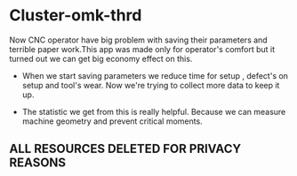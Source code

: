 # Cluster-omk-thrd
Now CNC operator have big problem with saving their parameters and terrible paper work.This app was made only for operator's comfort but it turned out we can get big economy effect on this. 

- When we start saving parameters we reduce time for setup , defect's on setup and tool's wear. Now we're trying to collect more data to keep it up.

- The statistic we get from this is really helpful. Because we can measure machine geometry and prevent critical moments.

## ALL RESOURCES DELETED FOR PRIVACY REASONS
